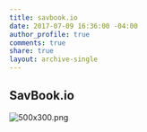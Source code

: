 ```yaml
---
title: savbook.io
date: 2017-07-09 16:36:00 -04:00
author_profile: true
comments: true
share: true
layout: archive-single
---
```


## SavBook.io
![500x300.png](/uploads/500x300.png)
